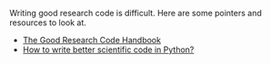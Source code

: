 Writing good research code is difficult. Here are some pointers and resources to look at.

- [The Good Research Code Handbook](https://goodresearch.dev/)
- [How to write better scientific code in Python?](https://zerowithdot.com/improve-data-science-code/)